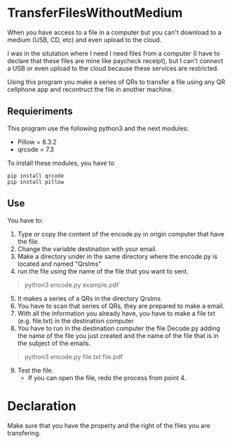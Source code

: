# TransferFilesWithoutMedium

When you have access to a file in a computer but you can't download to a medium (USB, CD, etc)  and even upload to the cloud.

I was in the situtation where I need I need files from a computer (I have to declare that these files are mine like paycheck receipt), but I can't connect a USB or even upload to the cloud because these services are restricted. 

Using this program you make a series of QRs to transfer a file using any QR cellphone app and recontruct the file in another machine.

## Requieriments

This program use the following python3 and the next modules: 

- Pillow = 8.3.2
- qrcode = 7.3

To install these modules, you have to 

```
pip install qrcode
pip install pillow
```

## Use

You have to:
1. Type or copy the content of the encode.py in origin computer that have the file.
2. Change the variable destination with your email.
3. Make a directory under in the same directory where the encode.py is located and named "QrsIms"
4. run the file using the name of the file that you want to sent.

>python3 encode.py example.pdf

5. It makes a series of a QRs in the directory QrsIms
6. You have to scan that series of QRs, they are prepared to make a email.
7. With all the information you already have, you have to make a file txt (e.g. file.txt) in the destination computer
8. You have to run in the destination computer the file Decode.py adding the name of the file you just created and the name of the file that is in the subject of the emails.

>python3 encode.py file.txt file.pdf

9. Test the file. 
   - If you can open the file, redo the process from point 4.

# Declaration

Make sure that you have the property and the right of the files you are transfering.

